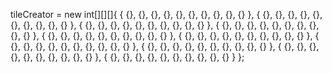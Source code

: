 tileCreator = new int[][][]{
                { {},      {},     {},      {},     {},     {},     {},     {},     {},     {} },
                { {},      {},     {},      {},     {},     {},     {},     {},     {},     {} },
                { {},      {},     {},      {},     {},     {},     {},     {},     {},     {} },
                { {},      {},     {},      {},     {},     {},     {},     {},     {},     {} },
                { {},      {},     {},      {},     {},     {},     {},     {},     {},     {} },
                { {},      {},     {},      {},     {},     {},     {},     {},     {},     {} },
                { {},      {},     {},      {},     {},     {},     {},     {},     {},     {} },
                { {},      {},     {},      {},     {},     {},     {},     {},     {},     {} },
                { {},      {},     {},      {},     {},     {},     {},     {},     {},     {} },
                { {},      {},     {},      {},     {},     {},     {},     {},     {},     {} }
        };